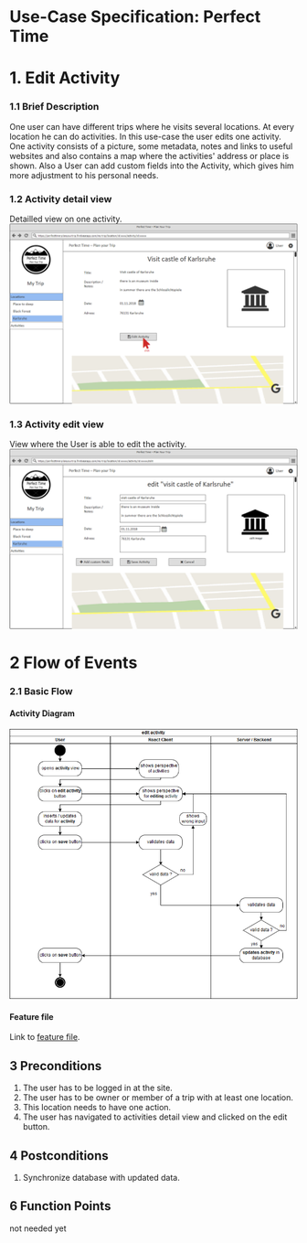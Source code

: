 # Use-Case Specification: Perfect Time
# 1. Edit Activity
### 1.1 Brief Description

One user can have different trips where he visits several locations. At every location he can do activities. In this use-case the user edits one activity. One activity consists of a picture, some metadata, notes and links to useful websites and also contains a map where the activities' address or place is shown.
Also a User can add custom fields into the Activity, which gives him more adjustment to his personal needs.

### 1.2 Activity detail view
Detailled view on one activity.
![activity detail view file missing][ldv]

[ldv]: detailActivityFilled.png "Activity View"

### 1.3 Activity edit view
View where the User is able to edit the activity.
![activity edit view file missing][lev]

[lev]: editActivityFilled.png "Activity View"

# 2 Flow of Events

### 2.1 Basic Flow
#### Activity Diagram

![activity diagram file missing][ad]

[ad]: editActivity_activityDiagramm.png "Activity Diagram"

#### Feature file

Link to [feature file](../../../features/editActivity.feature).

## 3 Preconditions
1. The user has to be logged in at the site.
2. The user has to be owner or member of a trip with at least one location.
3. This location needs to have one action.
4. The user has navigated to activities detail view and clicked on the edit button.

## 4 Postconditions
1. Synchronize database with updated data.

## 6 Function Points
not needed yet
<!--<Tool from http://groups.umd.umich.edu/cis/course.des/cis525/js/f00/harvey/FP_Calc.html-->

<!--The score is 28.48 function Points.-->

<!--![function points file missing][fp]-->

<!--[fp]: ./EditLocation_FunctionPoints.PNG "Function Points">-->


